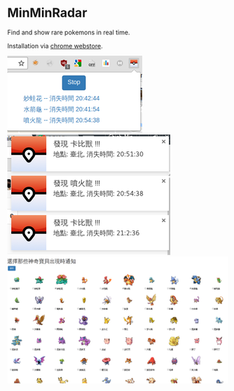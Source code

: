 # MinMinRadar

Find and show rare pokemons in real time.

Installation via [chrome webstore](https://chrome.google.com/webstore/detail/jcijiahnkdhhhhgpgpjpbkgahbmhbnlg/).

![](screenshots/demo1.png)
![](screenshots/demo2.png)
![](screenshots/demo3.png)